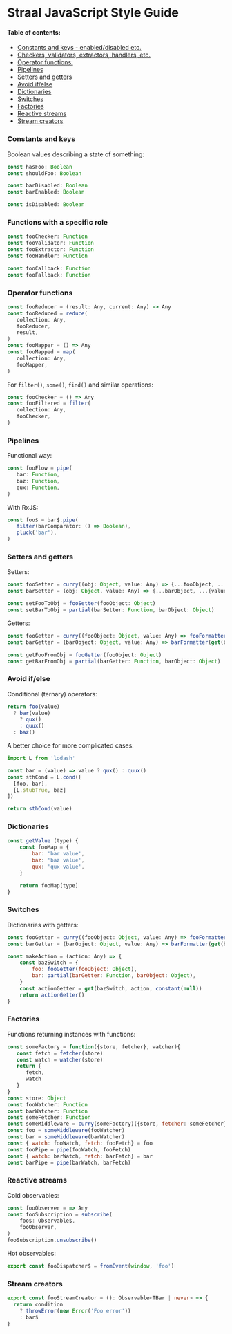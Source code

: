 # Straal JavaScript Style Guide

<h4>Table of contents:</h4>

<!-- @import "[TOC]" {cmd="toc" depthFrom=2 depthTo=3 orderedList=false} -->
<!-- code_chunk_output -->

- [Constants and keys - enabled/disabled etc.](#constants-and-keys-enableddisabled-etc)
- [Checkers, validators, extractors, handlers, etc.](#checkers-validators-extractors-handlers-etc)
- [Operator functions:](#operator-functions)
- [Pipelines](#pipelines)
- [Setters and getters](#setters-and-getters)
- [Avoid if/else](#avoid-ifelse)
- [Dictionaries](#dictionaries)
- [Switches](#switches)
- [Factories](#factories)
- [Reactive streams](#reactive-streams)
- [Stream creators](#stream-creators)

<!-- /code_chunk_output -->


### Constants and keys

Boolean values describing a state of something:

```javascript
const hasFoo: Boolean
const shouldFoo: Boolean

const barDisabled: Boolean
const barEnabled: Boolean

const isDisabled: Boolean
```

### Functions with a specific role

```javascript
const fooChecker: Function
const fooValidator: Function
const fooExtractor: Function
const fooHandler: Function

const fooCallback: Function
const fooFallback: Function
```

### Operator functions

```javascript
const fooReducer = (result: Any, current: Any) => Any
const fooReduced = reduce(
   collection: Any,
   fooReducer,
   result,
)
const fooMapper = () => Any
const fooMapped = map(
   collection: Any,
   fooMapper,
)
```

For `filter()`, `some()`, `find()` and similar operations:

```javascript
const fooChecker = () => Any
const fooFiltered = filter(
   collection: Any,
   fooChecker,
)
```

### Pipelines

Functional way:
```javascript
const fooFlow = pipe(
   bar: Function,
   baz: Function,
   qux: Function,
)
```

With RxJS:
```javascript
const foo$ = bar$.pipe(
   filter(barComparator: () => Boolean),
   pluck('bar'),
)
```

### Setters and getters

Setters:
```javascript
const fooSetter = curry((obj: Object, value: Any) => {...fooObject, ...{value}})
const barSetter = (obj: Object, value: Any) => {...barObject, ...{value}}

const setFooToObj = fooSetter(fooObject: Object)
const setBarToObj = partial(barSetter: Function, barObject: Object)
```

Getters:
```javascript
const fooGetter = curry((fooObject: Object, value: Any) => fooFormatter(get(fooObject, 'value', {})))
const barGetter = (barObject: Object, value: Any) => barFormatter(get(barObject, 'value', {}))

const getFooFromObj = fooGetter(fooObject: Object)
const getBarFromObj = partial(barGetter: Function, barObject: Object)
```

### Avoid if/else

Conditional (ternary) operators:
```javascript
return foo(value)
  ? bar(value)
    ? qux()
    : quux()
  : baz()
```

A better choice for more complicated cases:
```javascript
import L from 'lodash'

const bar = (value) => value ? qux() : quux()
const sthCond = L.cond([
  [foo, bar],
  [L.stubTrue, baz]
])

return sthCond(value)
```


### Dictionaries

```javascript
const getValue (type) {
    const fooMap = {
        bar: 'bar value',
        baz: 'baz value',
        qux: 'qux value',
    }

    return fooMap[type]
}
```


### Switches

Dictionaries with getters:
```javascript
const fooGetter = curry((fooObject: Object, value: Any) => fooFormatter(get(fooObject, value, {})))
const barGetter = (barObject: Object, value: Any) => barFormatter(get(barObject, value, {}))

const makeAction = (action: Any) => {
    const bazSwitch = {
        foo: fooGetter(fooObject: Object),
        bar: partial(barGetter: Function, barObject: Object),
    }
    const actionGetter = get(bazSwitch, action, constant(null))
    return actionGetter()
}
```

### Factories

Functions returning instances with functions:

```javascript
const someFactory = function({store, fetcher}, watcher){
   const fetch = fetcher(store)
   const watch = watcher(store)
   return {
      fetch,
      watch
   }
}
const store: Object
const fooWatcher: Function
const barWatcher: Function
const someFetcher: Function
const someMiddleware = curry(someFactory)({store, fetcher: someFetcher})
const foo = someMiddleware(fooWatcher)
const bar = someMiddleware(barWatcher)
const { watch: fooWatch, fetch: fooFetch} = foo
const fooPipe = pipe(fooWatch, fooFetch)
const { watch: barWatch, fetch: barFetch} = bar
const barPipe = pipe(barWatch, barFetch)
```

### Reactive streams

Cold observables:
```javascript
const fooObserver = => Any
const fooSubscription = subscribe(
    foo$: Observable$,
    fooObserver,
)
fooSubscription.unsubscribe()
```

Hot observables:
```javascript
export const fooDispatcher$ = fromEvent(window, 'foo')
```

### Stream creators

```typescript
export const fooStreamCreator = (): Observable<TBar | never> => {
  return condition
    ? throwError(new Error('Foo error'))
    : bar$
}
```